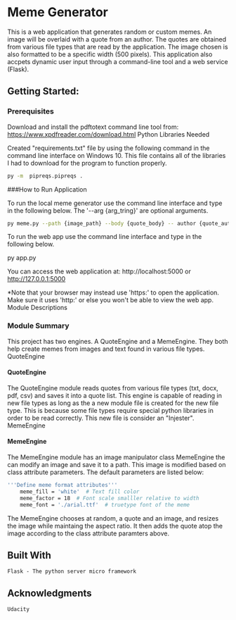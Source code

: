 # Meme Generator

This is a web application that generates random or custom memes. An image will be overlaid with a quote from an author. The quotes are obtained from various file types that are read by the application. The image chosen is also formatted to be a specific width (500 pixels). This application also accpets dynamic user input through a command-line tool and a web service (Flask).

## Getting Started:

### Prerequisites

Download and install the pdftotext command line tool from: https://www.xpdfreader.com/download.html
Python Libraries Needed

Created "requirements.txt" file by using the following command in the command line interface on Windows 10. This file contains all of the libraries I had to download for the program to function properly.

```bash
py -m  pipreqs.pipreqs .
```

###How to Run Application

To run the local meme generator use the command line interface and type in the following below. The '--arg {arg_tring}' are optional arguments.

```bash
py meme.py --path {image_path} --body {quote_body} -- author {quote_author}
```

To run the web app use the command line interface and type in the following below.

py app.py

You can access the web application at: http://localhost:5000 or http://127.0.0.1:5000

*Note that your browser may instead use 'https:\' to open the application. Make sure it uses 'http:\' or else you won't be able to view the web app.
Module Descriptions

### Module Summary

This project has two engines. A QuoteEngine and a MemeEngine. They both help create memes from images and text found in various file types.
QuoteEngine

#### QuoteEngine
The QuoteEngine module reads quotes from various file types (txt, docx, pdf, csv) and saves it into a quote list. This engine is capable of reading in new file types as long as the a new module file is created for the new file type. This is because some file types require special python libraries in order to be read correctly. This new file is consider an "Injester".
MemeEngine

#### MemeEngine
The MemeEngine module has an image manipulator class MemeEngine the can modify an image and save it to a path. This image is modified based on class attribute parameters. The default parameters are listed below:

```bash
'''Define meme format attributes'''
    meme_fill = 'white'  # Text fill color
    meme_factor = 18  # Font scale smalller relative to width
    meme_font = './arial.ttf'  # truetype font of the meme
```

The MemeEngine chooses at random, a quote and an image, and resizes the image while maintaing the aspect ratio. It then adds the quote atop the image according to the class attribute paramters above.

## Built With

    Flask - The python server micro framework

## Acknowledgments

    Udacity
